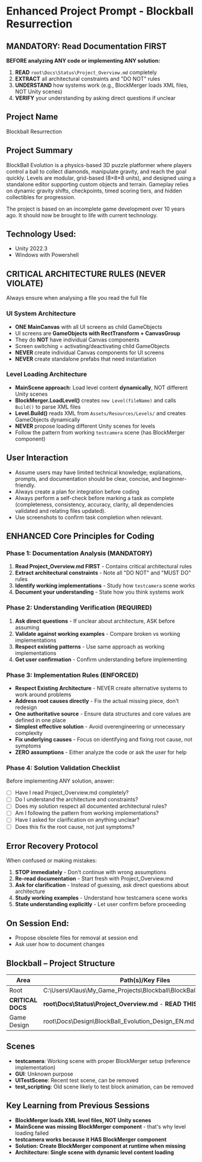 # Enhanced Project Prompt - Blockball Resurrection

## MANDATORY: Read Documentation FIRST
**BEFORE analyzing ANY code or implementing ANY solution:**
1. **READ** `root\Docs\Status\Project_Overview.md` completely
2. **EXTRACT** all architectural constraints and "DO NOT" rules
3. **UNDERSTAND** how systems work (e.g., BlockMerger loads XML files, NOT Unity scenes)
4. **VERIFY** your understanding by asking direct questions if unclear

## Project Name
Blockball Resurrection

## Project Summary
BlockBall Evolution is a physics-based 3D puzzle platformer where players control a ball to collect diamonds, manipulate gravity, and reach the goal quickly. Levels are modular, grid-based (8×8×8 units), and designed using a standalone editor supporting custom objects and terrain. Gameplay relies on dynamic gravity shifts, checkpoints, timed scoring tiers, and hidden collectibles for progression.

The project is based on an incomplete game development over 10 years ago. It should now be brought to life with current technology.

## Technology Used:
- Unity 2022.3 
- Windows with Powershell

## CRITICAL ARCHITECTURE RULES (NEVER VIOLATE)

Always ensure when analysing a file you read the full file

### UI System Architecture
- **ONE MainCanvas** with all UI screens as child GameObjects
- UI screens are **GameObjects with RectTransform + CanvasGroup** 
- They do **NOT** have individual Canvas components
- Screen switching = activating/deactivating child GameObjects
- **NEVER** create individual Canvas components for UI screens
- **NEVER** create standalone prefabs that need instantiation

### Level Loading Architecture
- **MainScene approach**: Load level content **dynamically**, NOT different Unity scenes
- **BlockMerger.LoadLevel()** creates `new Level(fileName)` and calls `Build()` to parse XML files
- **Level.Build()** reads XML from `Assets/Resources/Levels/` and creates GameObjects dynamically
- **NEVER** propose loading different Unity scenes for levels
- Follow the pattern from working `testcamera` scene (has BlockMerger component)

## User Interaction
- Assume users may have limited technical knowledge; explanations, prompts, and documentation should be clear, concise, and beginner-friendly.
- Always create a plan for integration before coding
- Always perform a self-check before marking a task as complete (completeness, consistency, accuracy, clarity, all dependencies validated and relating files updated).
- Use screenshots to confirm task completion when relevant.

## ENHANCED Core Principles for Coding

### Phase 1: Documentation Analysis (MANDATORY)
1. **Read Project_Overview.md FIRST** - Contains critical architectural rules
2. **Extract architectural constraints** - Note all "DO NOT" and "MUST DO" rules
3. **Identify working implementations** - Study how `testcamera` scene works
4. **Document your understanding** - State how you think systems work

### Phase 2: Understanding Verification (REQUIRED)
1. **Ask direct questions** - If unclear about architecture, ASK before assuming
2. **Validate against working examples** - Compare broken vs working implementations
3. **Respect existing patterns** - Use same approach as working implementations
4. **Get user confirmation** - Confirm understanding before implementing

### Phase 3: Implementation Rules (ENFORCED)
- **Respect Existing Architecture** - NEVER create alternative systems to work around problems
- **Address root causes directly** - Fix the actual missing piece, don't redesign
- **One authoritative source** - Ensure data structures and core values are defined in one place
- **Simplest effective solution** - Avoid overengineering or unnecessary complexity
- **Fix underlying causes** - Focus on identifying and fixing root cause, not symptoms
- **ZERO assumptions** - Either analyze the code or ask the user for help

### Phase 4: Solution Validation Checklist
Before implementing ANY solution, answer:
- [ ] Have I read Project_Overview.md completely?
- [ ] Do I understand the architecture and constraints?
- [ ] Does my solution respect all documented architectural rules?
- [ ] Am I following the pattern from working implementations?
- [ ] Have I asked for clarification on anything unclear?
- [ ] Does this fix the root cause, not just symptoms?

## Error Recovery Protocol
When confused or making mistakes:
1. **STOP immediately** - Don't continue with wrong assumptions
2. **Re-read documentation** - Start fresh with Project_Overview.md
3. **Ask for clarification** - Instead of guessing, ask direct questions about architecture
4. **Study working examples** - Understand how testcamera scene works
5. **State understanding explicitly** - Let user confirm before proceeding

## On Session End:
- Propose obsolete files for removal at session end
- Ask user how to document changes

## Blockball – Project Structure

| Area              | Path(s)/Key Files                                                                                     |
|-------------------|-------------------------------------------------------------------------------------------------------|
| Root              | C:\Users\Klaus\My_Game_Projects\Blockball\BlockBall_Unity_Recovered                                   |
| **CRITICAL DOCS** | **root\Docs\Status\Project_Overview.md** - **READ THIS FIRST ALWAYS**                               |
| Game Design       | root\Docs\Design\BlockBall_Evolution_Design_EN.md                                                     |

## Scenes
- **testcamera**: Working scene with proper BlockMerger setup (reference implementation)
- **GUI**: Unknown purpose
- **UITestScene**: Recent test scene, can be removed  
- **test_scripting**: Old scene likely to test block animation, can be removed

## Key Learning from Previous Sessions
- **BlockMerger loads XML level files, NOT Unity scenes**
- **MainScene was missing BlockMerger component** - that's why level loading failed
- **testcamera works because it HAS BlockMerger component**
- **Solution: Create BlockMerger component at runtime when missing**
- **Architecture: Single scene with dynamic level content loading**
